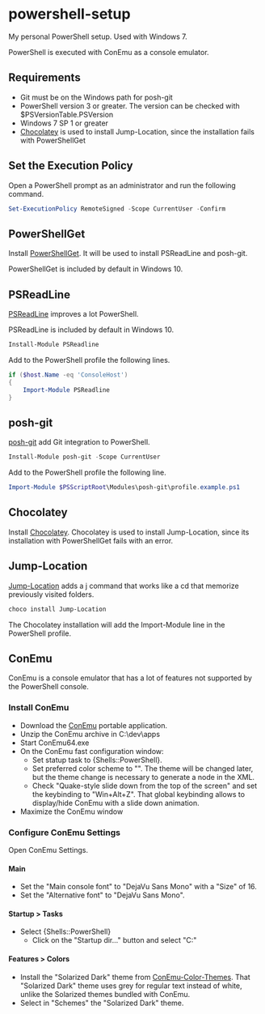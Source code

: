 # powershell-setup

My personal PowerShell setup. Used with Windows 7.

PowerShell is executed with ConEmu as a console emulator.

## Requirements

- Git must be on the Windows path for posh-git
- PowerShell version 3 or greater. The version can be checked with $PSVersionTable.PSVersion
- Windows 7 SP 1 or greater
- [Chocolatey](https://chocolatey.org) is used to install Jump-Location, since the installation fails with PowerShellGet

## Set the Execution Policy

Open a PowerShell prompt as an administrator and run the following command.

``` powershell
Set-ExecutionPolicy RemoteSigned -Scope CurrentUser -Confirm
```

## PowerShellGet

Install [PowerShellGet](https://www.microsoft.com/en-us/download/details.aspx?id=49186). It will be used to install PSReadLine and posh-git.

PowerShellGet is included by default in Windows 10.

## PSReadLine

[PSReadLine](https://github.com/lzybkr/PSReadLine) improves a lot PowerShell.

PSReadLine is included by default in Windows 10.

``` powershell
Install-Module PSReadline
```

Add to the PowerShell profile the following lines.

``` powershell
if ($host.Name -eq 'ConsoleHost')
{
    Import-Module PSReadline
}
```

## posh-git

[posh-git](https://github.com/dahlbyk/posh-git) add Git integration to PowerShell.

``` powershell
Install-Module posh-git -Scope CurrentUser
```

Add to the PowerShell profile the following line.

``` powershell
Import-Module $PSScriptRoot\Modules\posh-git\profile.example.ps1
```

## Chocolatey

Install [Chocolatey](https://chocolatey.org). Chocolatey is used to install Jump-Location, since its installation with PowerShellGet fails with an error.

## Jump-Location

[Jump-Location](https://github.com/tkellogg/Jump-Location) adds a j command that works like a cd that memorize previously visited folders.

``` powershell
choco install Jump-Location
```

The Chocolatey installation will add the Import-Module line in the PowerShell profile.

## ConEmu

ConEmu is a console emulator that has a lot of features not supported by the PowerShell console.

### Install ConEmu

- Download the [ConEmu](https://conemu.github.io/) portable application.
- Unzip the ConEmu archive in C:\dev\apps
- Start ConEmu64.exe
- On the ConEmu fast configuration window:
    - Set statup task to {Shells::PowerShell}.
    - Set preferred color scheme to "<Solarized>". The theme will be changed later, but the theme change is necessary to generate a node in the XML.
    - Check "Quake-style slide down from the top of the screen" and set the keybinding to "Win+Alt+Z". That global keybinding allows to display/hide ConEmu with a slide down animation.
- Maximize the ConEmu window

### Configure ConEmu Settings

Open ConEmu Settings.

#### Main

- Set the "Main console font" to "DejaVu Sans Mono" with a "Size" of 16.
- Set the "Alternative font" to "DejaVu Sans Mono".

#### Startup > Tasks

- Select {Shells::PowerShell}
    - Click on the "Startup dir..." button and select "C:\"

#### Features > Colors

- Install the "Solarized Dark" theme from [ConEmu-Color-Themes](https://github.com/joonro/ConEmu-Color-Themes/blob/master/solarized-dark.xml). That "Solarized Dark" theme uses grey for regular text instead of white, unlike the Solarized themes bundled with ConEmu.
- Select in "Schemes" the "Solarized Dark" theme.
